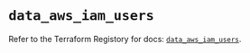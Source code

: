 # `data_aws_iam_users`

Refer to the Terraform Registory for docs: [`data_aws_iam_users`](https://registry.terraform.io/providers/hashicorp/aws/5.6.1/docs/data-sources/iam_users).
